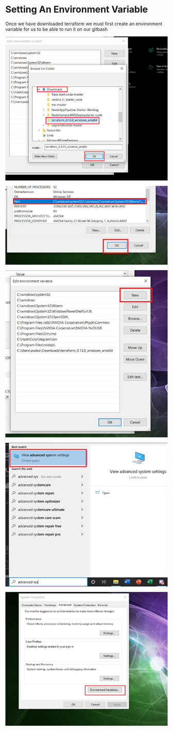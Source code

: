 # Setting An Environment Variable 

Once we have downloaded terraform we must first create an environment variable for us
to be able to run it on our gitbash


![](/images/Add-To-Path.png)

![](/images/Click-On-Path.png)

![](/images/Click-New.png)

![](/images/Advanced-System-Settings.png)

![](/images/ENV-Variable.png)
